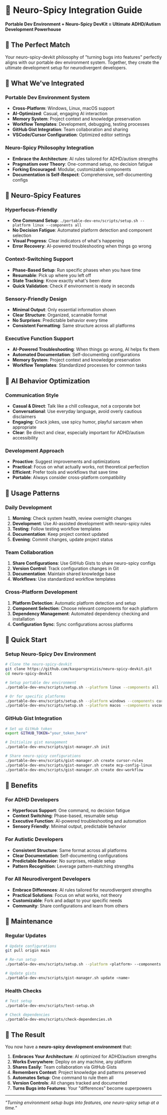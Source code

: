 # 🧠 Neuro-Spicy Integration Guide

**Portable Dev Environment + Neuro-Spicy DevKit = Ultimate ADHD/Autism Development Powerhouse**

## 🎯 The Perfect Match

Your neuro-spicy-devkit philosophy of "turning bugs into features" perfectly aligns with our portable dev environment system. Together, they create the ultimate development setup for neurodivergent developers.

## 🚀 What We've Integrated

### **Portable Dev Environment System**
- **Cross-Platform**: Windows, Linux, macOS support
- **AI-Optimized**: Casual, engaging AI interaction
- **Memory System**: Project context and knowledge preservation
- **Workflow Templates**: Development, debugging, testing processes
- **GitHub Gist Integration**: Team collaboration and sharing
- **VSCode/Cursor Configuration**: Optimized editor settings

### **Neuro-Spicy Philosophy Integration**
- **Embrace the Architecture**: AI rules tailored for ADHD/autism strengths
- **Pragmatism over Theory**: One-command setup, no decision fatigue
- **Forking Encouraged**: Modular, customizable components
- **Documentation is Self-Respect**: Comprehensive, self-documenting configs

## 🧠 Neuro-Spicy Features

### **Hyperfocus-Friendly**
- **One Command Setup**: `./portable-dev-env/scripts/setup.sh --platform linux --components all`
- **No Decision Fatigue**: Automated platform detection and component selection
- **Visual Progress**: Clear indicators of what's happening
- **Error Recovery**: AI-powered troubleshooting when things go wrong

### **Context-Switching Support**
- **Phase-Based Setup**: Run specific phases when you have time
- **Resumable**: Pick up where you left off
- **State Tracking**: Know exactly what's been done
- **Quick Validation**: Check if environment is ready in seconds

### **Sensory-Friendly Design**
- **Minimal Output**: Only essential information shown
- **Clear Structure**: Organized, scannable format
- **No Surprises**: Predictable behavior every time
- **Consistent Formatting**: Same structure across all platforms

### **Executive Function Support**
- **AI-Powered Troubleshooting**: When things go wrong, AI helps fix them
- **Automated Documentation**: Self-documenting configurations
- **Memory System**: Project context and knowledge preservation
- **Workflow Templates**: Standardized processes for common tasks

## 🎨 AI Behavior Optimization

### **Communication Style**
- **Casual & Direct**: Talk like a chill colleague, not a corporate bot
- **Conversational**: Use everyday language, avoid overly cautious disclaimers
- **Engaging**: Crack jokes, use spicy humor, playful sarcasm when appropriate
- **Clear**: Be direct and clear, especially important for ADHD/autism accessibility

### **Development Approach**
- **Proactive**: Suggest improvements and optimizations
- **Practical**: Focus on what actually works, not theoretical perfection
- **Efficient**: Prefer tools and workflows that save time
- **Portable**: Always consider cross-platform compatibility

## 🔧 Usage Patterns

### **Daily Development**
1. **Morning**: Check system health, review overnight changes
2. **Development**: Use AI-assisted development with neuro-spicy rules
3. **Testing**: Follow testing workflow templates
4. **Documentation**: Keep project context updated
5. **Evening**: Commit changes, update project status

### **Team Collaboration**
1. **Share Configurations**: Use GitHub Gists to share neuro-spicy configs
2. **Version Control**: Track configuration changes in Git
3. **Documentation**: Maintain shared knowledge base
4. **Workflows**: Use standardized workflow templates

### **Cross-Platform Development**
1. **Platform Detection**: Automatic platform detection and setup
2. **Component Selection**: Choose relevant components for each platform
3. **Dependency Management**: Automated dependency checking and installation
4. **Configuration Sync**: Sync configurations across platforms

## 🚀 Quick Start

### **Setup Neuro-Spicy Dev Environment**
```bash
# Clone the neuro-spicy-devkit
git clone https://github.com/kasparsgreizis/neuro-spicy-devkit.git
cd neuro-spicy-devkit

# Setup portable dev environment
./portable-dev-env/scripts/setup.sh --platform linux --components all

# Or for specific platforms
./portable-dev-env/scripts/setup.sh --platform windows --components cursor,mcp
./portable-dev-env/scripts/setup.sh --platform macos --components vscode
```

### **GitHub Gist Integration**
```bash
# Set up GitHub token
export GITHUB_TOKEN="your_token_here"

# Initialize gist management
./portable-dev-env/scripts/gist-manager.sh init

# Share neuro-spicy configurations
./portable-dev-env/scripts/gist-manager.sh create cursor-rules
./portable-dev-env/scripts/gist-manager.sh create mcp-config-linux
./portable-dev-env/scripts/gist-manager.sh create dev-workflow
```

## 🎯 Benefits

### **For ADHD Developers**
- **Hyperfocus Support**: One command, no decision fatigue
- **Context Switching**: Phase-based, resumable setup
- **Executive Function**: AI-powered troubleshooting and automation
- **Sensory Friendly**: Minimal output, predictable behavior

### **For Autistic Developers**
- **Consistent Structure**: Same format across all platforms
- **Clear Documentation**: Self-documenting configurations
- **Predictable Behavior**: No surprises, reliable setup
- **Pattern Recognition**: Leverage pattern-matching strengths

### **For All Neurodivergent Developers**
- **Embrace Differences**: AI rules tailored for neurodivergent strengths
- **Practical Solutions**: Focus on what works, not theory
- **Customizable**: Fork and adapt to your specific needs
- **Community**: Share configurations and learn from others

## 🔄 Maintenance

### **Regular Updates**
```bash
# Update configurations
git pull origin main

# Re-run setup
./portable-dev-env/scripts/setup.sh --platform <platform> --components all

# Update gists
./portable-dev-env/scripts/gist-manager.sh update <name>
```

### **Health Checks**
```bash
# Test setup
./portable-dev-env/scripts/test-setup.sh

# Check dependencies
./portable-dev-env/scripts/check-dependencies.sh
```

## 🎉 The Result

You now have a **neuro-spicy development environment** that:

1. **Embraces Your Architecture**: AI optimized for ADHD/autism strengths
2. **Works Everywhere**: Deploy on any machine, any platform
3. **Shares Easily**: Team collaboration via GitHub Gists
4. **Remembers Context**: Project knowledge and patterns preserved
5. **Automates Setup**: One command to rule them all
6. **Version Controls**: All changes tracked and documented
7. **Turns Bugs into Features**: Your "differences" become superpowers

---

*"Turning environment setup bugs into features, one neuro-spicy setup at a time."*
